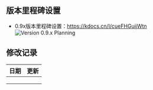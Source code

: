## 版本里程碑设置
- 0.9x版本里程碑设置：https://kdocs.cn/l/cueFHGuijWtn
![Version 0.9.x Planning](https://images.gitee.com/uploads/images/2020/1014/141844_5ce5c3a0_7520247.png "1.0 &0.9.x.png")


## 修改记录
| **日期** | **更新** |
|----------|-----------------------|
|   |          |
|          |          |
|          |          |
